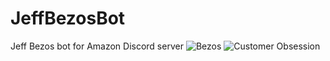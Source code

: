 # JeffBezosBot
Jeff Bezos bot for Amazon Discord server
![Bezos](https://i.imgur.com/TzGMQd0.png)
![Customer Obsession](https://i.imgur.com/RhMdrl6.png)